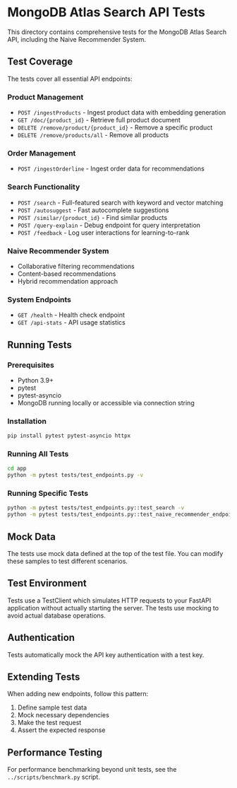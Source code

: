 # MongoDB Atlas Search API Tests

This directory contains comprehensive tests for the MongoDB Atlas Search API, including the Naive Recommender System.

## Test Coverage

The tests cover all essential API endpoints:

### Product Management
- `POST /ingestProducts` - Ingest product data with embedding generation
- `GET /doc/{product_id}` - Retrieve full product document
- `DELETE /remove/product/{product_id}` - Remove a specific product
- `DELETE /remove/products/all` - Remove all products

### Order Management
- `POST /ingestOrderline` - Ingest order data for recommendations

### Search Functionality
- `POST /search` - Full-featured search with keyword and vector matching
- `POST /autosuggest` - Fast autocomplete suggestions
- `POST /similar/{product_id}` - Find similar products
- `POST /query-explain` - Debug endpoint for query interpretation
- `POST /feedback` - Log user interactions for learning-to-rank

### Naive Recommender System
- Collaborative filtering recommendations
- Content-based recommendations
- Hybrid recommendation approach

### System Endpoints
- `GET /health` - Health check endpoint
- `GET /api-stats` - API usage statistics

## Running Tests

### Prerequisites
- Python 3.9+
- pytest
- pytest-asyncio
- MongoDB running locally or accessible via connection string

### Installation
```bash
pip install pytest pytest-asyncio httpx
```

### Running All Tests
```bash
cd app
python -m pytest tests/test_endpoints.py -v
```

### Running Specific Tests
```bash
python -m pytest tests/test_endpoints.py::test_search -v
python -m pytest tests/test_endpoints.py::test_naive_recommender_endpoints -v
```

## Mock Data

The tests use mock data defined at the top of the test file. You can modify these samples to test different scenarios.

## Test Environment

Tests use a TestClient which simulates HTTP requests to your FastAPI application without actually starting the server. The tests use mocking to avoid actual database operations.

## Authentication

Tests automatically mock the API key authentication with a test key.

## Extending Tests

When adding new endpoints, follow this pattern:
1. Define sample test data
2. Mock necessary dependencies
3. Make the test request
4. Assert the expected response

## Performance Testing

For performance benchmarking beyond unit tests, see the `../scripts/benchmark.py` script.
